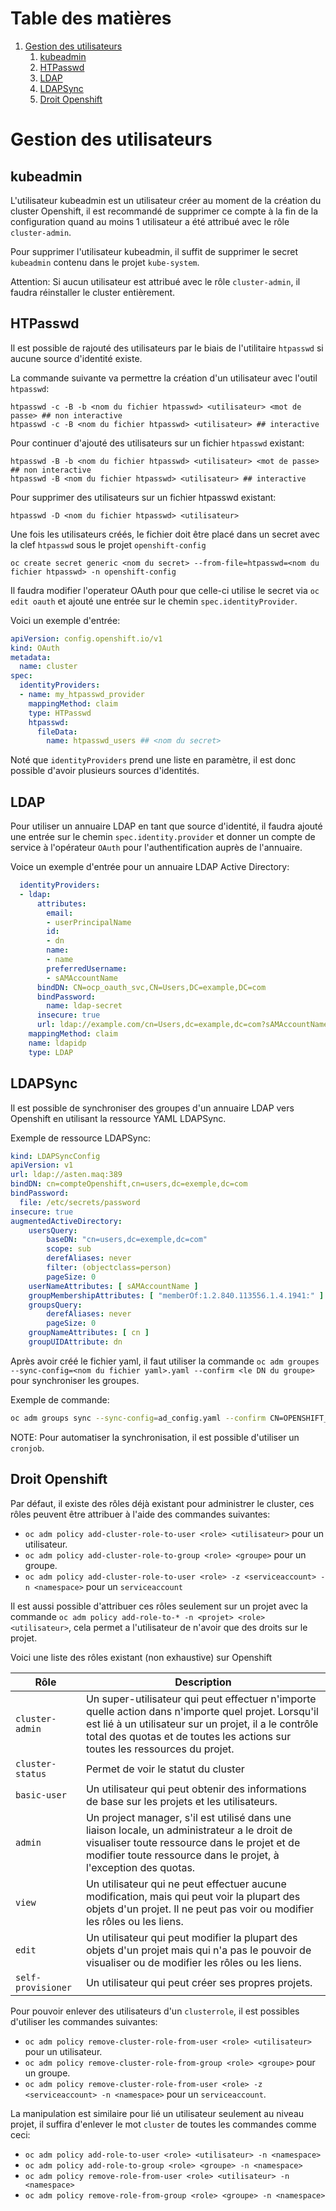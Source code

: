 # Table des matières

1. [Gestion des utilisateurs](#Gestion-des-utilisateurs)
   1. [kubeadmin](#kubeadmin)
   2. [HTPasswd](#HTPasswd)
   3. [LDAP](#LDAP)
   4. [LDAPSync](#LDAPSync)
   5. [Droit Openshift](#Droit-Openshift)

# Gestion des utilisateurs

## kubeadmin

L'utilisateur kubeadmin est un utilisateur créer au moment de la création du cluster Openshift, il est recommandé de supprimer ce compte à la fin de la configuration quand au moins 1 utilisateur a été attribué avec le rôle `cluster-admin`.

Pour supprimer l'utilisateur kubeadmin, il suffit de supprimer le secret `kubeadmin` contenu dans le projet `kube-system`. 

Attention: Si aucun utilisateur est attribué avec le rôle `cluster-admin`, il faudra réinstaller le cluster entièrement. 

## HTPasswd

Il est possible de rajouté des utilisateurs par le biais de l'utilitaire `htpasswd` si aucune source d'identité existe.

La commande suivante va permettre la création d'un utilisateur avec l'outil `htpasswd`:

```shell
htpasswd -c -B -b <nom du fichier htpasswd> <utilisateur> <mot de passe> ## non interactive
htpasswd -c -B <nom du fichier htpasswd> <utilisateur> ## interactive
```

Pour continuer d'ajouté des utilisateurs sur un fichier `htpasswd` existant:

```shell
htpasswd -B -b <nom du fichier htpasswd> <utilisateur> <mot de passe> ## non interactive
htpasswd -B <nom du fichier htpasswd> <utilisateur> ## interactive
```

Pour supprimer des utilisateurs sur un fichier htpasswd existant:

```shell
htpasswd -D <nom du fichier htpasswd> <utilisateur>
```

Une fois les utilisateurs créés, le fichier doit être placé dans un secret avec la clef `htpasswd` sous le projet `openshift-config`

```shell
oc create secret generic <nom du secret> --from-file=htpasswd=<nom du fichier htpasswd> -n openshift-config
```

Il faudra modifier l'operateur OAuth pour que celle-ci utilise le secret via `oc edit oauth` et ajouté une entrée sur le chemin `spec.identityProvider`.

Voici un exemple d'entrée:

```yaml
apiVersion: config.openshift.io/v1
kind: OAuth
metadata:
  name: cluster
spec:
  identityProviders:
  - name: my_htpasswd_provider 
    mappingMethod: claim 
    type: HTPasswd
    htpasswd:
      fileData:
        name: htpasswd_users ## <nom du secret>
```

Noté que `identityProviders` prend une liste en paramètre, il est donc possible d'avoir plusieurs sources d'identités.

## LDAP

Pour utiliser un annuaire LDAP en tant que source d'identité, il faudra ajouté une entrée sur le chemin `spec.identity.provider` et donner un compte de service à l'opérateur `OAuth` pour l'authentification auprès de l'annuaire.

Voice un exemple d'entrée pour un annuaire LDAP Active Directory:

```yaml
  identityProviders:
  - ldap:
      attributes:
        email:
        - userPrincipalName
        id:
        - dn
        name:
        - name
        preferredUsername:
        - sAMAccountName
      bindDN: CN=ocp_oauth_svc,CN=Users,DC=example,DC=com
      bindPassword:
        name: ldap-secret
      insecure: true
      url: ldap://example.com/cn=Users,dc=example,dc=com?sAMAccountName?sub?(objectClass=person)
    mappingMethod: claim
    name: ldapidp
    type: LDAP
```

## LDAPSync

Il est possible de synchroniser des groupes d'un annuaire LDAP vers Openshift en utilisant la ressource YAML LDAPSync.

Exemple de ressource LDAPSync:

```yaml
kind: LDAPSyncConfig
apiVersion: v1
url: ldap://asten.maq:389
bindDN: cn=compteOpenshift,cn=users,dc=exemple,dc=com
bindPassword:
  file: /etc/secrets/password
insecure: true
augmentedActiveDirectory:
    usersQuery:
        baseDN: "cn=users,dc=exemple,dc=com"
        scope: sub
        derefAliases: never
        filter: (objectclass=person)
        pageSize: 0
    userNameAttributes: [ sAMAccountName ]
    groupMembershipAttributes: [ "memberOf:1.2.840.113556.1.4.1941:" ]
    groupsQuery:
        derefAliases: never
        pageSize: 0
    groupNameAttributes: [ cn ]
    groupUIDAttribute: dn
```
Après avoir créé le fichier yaml, il faut utiliser la commande `oc adm groupes --sync-config=<nom du fichier yaml>.yaml --confirm <le DN du groupe>` pour synchroniser les groupes.

Exemple de commande:
```bash
oc adm groups sync --sync-config=ad_config.yaml --confirm CN=OPENSHIFT_ADMIN,OU=GROUPES,DC=EXEMPLE,DC=COM
```

NOTE: Pour automatiser la synchronisation, il est possible d'utiliser un `cronjob`.

## Droit Openshift

Par défaut, il existe des rôles déjà existant pour administrer le cluster, ces rôles peuvent être attribuer à l'aide des commandes suivantes: 

 - `oc adm policy add-cluster-role-to-user <role> <utilisateur>`  pour un utilisateur.
 - `oc adm policy add-cluster-role-to-group <role> <groupe>` pour un groupe.
 - `oc adm policy add-cluster-role-to-user <role> -z <serviceaccount> -n <namespace>` pour un `serviceaccount`

Il est aussi possible d'attribuer ces rôles seulement sur un projet avec la commande `oc adm policy add-role-to-* -n <projet> <role><utilisateur>`, cela permet a l'utilisateur de n'avoir que des droits sur le projet.

Voici une liste des rôles existant (non exhaustive) sur Openshift

| Rôle               | Description                                                  |
| ------------------ | ------------------------------------------------------------ |
| `cluster-admin`    | Un super-utilisateur qui peut effectuer n'importe quelle action dans n'importe quel projet. Lorsqu'il est lié à un utilisateur sur un projet, il a le contrôle total des quotas et de toutes les actions sur toutes les ressources du projet. |
| `cluster-status`   | Permet de voir le statut du cluster                          |
| `basic-user`       | Un utilisateur qui peut obtenir des informations de base sur les projets et les utilisateurs. |
| `admin`            | Un project manager, s'il est utilisé dans une liaison locale, un administrateur a le droit de visualiser toute ressource dans le projet et de modifier toute ressource dans le projet, à l'exception des quotas. |
| `view`             | Un utilisateur qui ne peut effectuer aucune modification, mais qui peut voir la plupart des objets d'un projet. Il ne peut pas voir ou modifier les rôles ou les liens. |
| `edit`             | Un utilisateur qui peut modifier la plupart des objets d'un projet mais qui n'a pas le pouvoir de visualiser ou de modifier les rôles ou les liens. |
| `self-provisioner` | Un utilisateur qui peut créer ses propres projets.           |

Pour pouvoir enlever des utilisateurs d'un `clusterrole`, il est possibles d'utiliser les commandes suivantes:

- `oc adm policy remove-cluster-role-from-user <role> <utilisateur>` pour un utilisateur.
- `oc adm policy remove-cluster-role-from-group <role> <groupe>` pour un groupe.
- `oc adm policy remove-cluster-role-from-user <role> -z <serviceaccount> -n <namespace>` pour un `serviceaccount`.

La manipulation est similaire pour lié un utilisateur seulement au niveau projet, il suffira d'enlever le mot `cluster` de toutes les commandes comme ceci:

- `oc adm policy add-role-to-user <role> <utilisateur> -n <namespace>`
- `oc adm policy add-role-to-group <role> <groupe> -n <namespace>`
- `oc adm policy remove-role-from-user <role> <utilisateur> -n <namespace>`
- `oc adm policy remove-role-from-group <role> <groupe> -n <namespace>`

